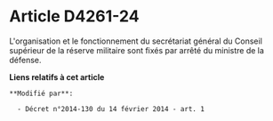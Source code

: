 # Article D4261-24

L'organisation et le fonctionnement du secrétariat général du Conseil supérieur de la réserve militaire sont fixés par arrêté
du ministre de la défense.

**Liens relatifs à cet article**

	**Modifié par**:

	  - Décret n°2014-130 du 14 février 2014 - art. 1
